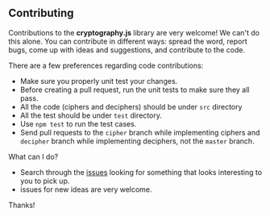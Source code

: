 ## Contributing

Contributions to the **cryptography.js** library are very welcome! We can't do this alone.
You can contribute in different ways: spread the word, report bugs, come up with
ideas and suggestions, and contribute to the code.

There are a few preferences regarding code contributions:
- Make sure you properly unit test your changes.
- Before creating a pull request, run the unit tests to make sure they all pass.
- All the code (ciphers and deciphers) should be under `src` directory
- All the test should be under `test` directory. 
- Use `npm test` to run the test cases.
- Send pull requests to the `cipher` branch while implementing ciphers and `decipher` branch while implementing deciphers, not the `master` branch.

What can I do?

- Search through the [issues](https://github.com/vicky1999/cryptography.js/issues) looking
  for something that looks interesting to you to pick up. 
- issues for new ideas are very welcome.

Thanks!
